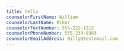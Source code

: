 ```yaml
---
title: hello
counselorFirstName: William
counselorLastName: Riker
counselorTextNumber: 555-222-1212
counselorPhoneNumber: 555-233-8383
counselorEmailAddress: Billy@testemail.com
---
```

